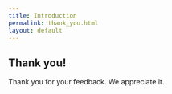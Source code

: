 ```yaml
---
title: Introduction
permalink: thank_you.html
layout: default
---
```


Thank you!
----------

Thank you for your feedback. We appreciate it.
